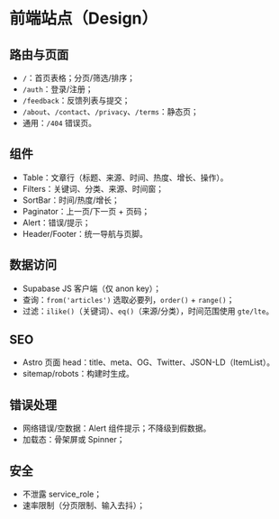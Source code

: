 # 前端站点（Design）

## 路由与页面

- `/`：首页表格；分页/筛选/排序；
- `/auth`：登录/注册；
- `/feedback`：反馈列表与提交；
- `/about`、`/contact`、`/privacy`、`/terms`：静态页；
- 通用：`/404` 错误页。

## 组件

- Table：文章行（标题、来源、时间、热度、增长、操作）。
- Filters：关键词、分类、来源、时间窗；
- SortBar：时间/热度/增长；
- Paginator：上一页/下一页 + 页码；
- Alert：错误/提示；
- Header/Footer：统一导航与页脚。

## 数据访问

- Supabase JS 客户端（仅 anon key）；
- 查询：`from('articles')` 选取必要列，`order()` + `range()`；
- 过滤：`ilike()`（关键词）、`eq()`（来源/分类），时间范围使用 `gte/lte`。

## SEO

- Astro 页面 head：title、meta、OG、Twitter、JSON-LD（ItemList）。
- sitemap/robots：构建时生成。

## 错误处理

- 网络错误/空数据：Alert 组件提示；不降级到假数据。
- 加载态：骨架屏或 Spinner；

## 安全

- 不泄露 service_role；
- 速率限制（分页限制、输入去抖）；
